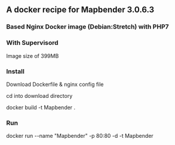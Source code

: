 ## A docker recipe for Mapbender 3.0.6.3
### Based Nginx Docker image (Debian:Stretch) with PHP7
### With Supervisord

Image size of 399MB

### Install 
Download Dockerfile & nginx config file

cd into download directory 

docker build -t Mapbender .

### Run

docker run --name "Mapbender" -p 80:80 -d -t Mapbender
